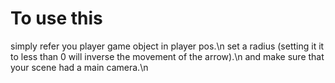 # To use this
simply refer you player game object in player pos.\n
set a radius (setting it it to less than 0 will inverse the movement of the arrow).\n
and make sure that your scene had a main camera.\n
